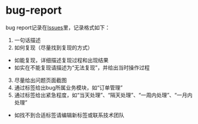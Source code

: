 # bug-report

bug report记录在[Issues](https://github.com/Boltz-Technology/bug-report/issues)里，记录格式如下：

1. 一句话描述
2. 如何复现（尽量找到复现的方式）
  * 如能复现，详细描述复现过程和出现结果
  * 如实在不能复现请描述为“无法复现”，并给出当时操作过程
3. 尽量给出问题页面截图
4. 通过标签给出bug所属业务模块，如“订单管理”
5. 通过标签给出紧急程度，如“当天处理”、“隔天处理”、“一周内处理”、“一月内处理”
 * 如找不到合适标签请编辑新标签或联系技术团队
